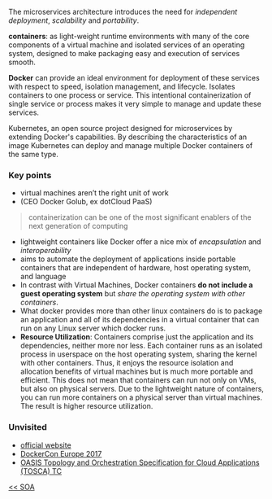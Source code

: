 The microservices architecture introduces the need for _independent deployment_, _scalability_ and _portability_. 

**containers**: as light-weight runtime environments with many of the core components of a virtual machine and isolated services of an operating system, designed to make packaging easy and execution of services smooth.

**Docker** can provide an ideal environment for deployment of these services with respect to speed, isolation management, and lifecycle. Isolates containers to one process or service. This intentional containerization of single service or process makes it very simple to manage and update these services.

Kubernetes, an open source project designed for microservices by extending Docker's capabilities. By describing the characteristics of an image Kubernetes can deploy and manage multiple Docker containers of the same type.

### Key points

* virtual machines aren’t the right unit of work
* (CEO Docker Golub, ex dotCloud PaaS) 
> containerization can be one of the most significant enablers of the next generation of computing
* lightweight containers like Docker offer a nice mix of _encapsulation_ and _interoperability_
* aims to automate the deployment of applications inside portable containers that are independent of hardware, host operating system, and language
* In contrast with Virtual Machines, Docker containers **do not include a guest operating system** but _share the operating system with other containers_.
* What docker provides more than other linux containers do is to package an application and all of its dependencies in a virtual container that can run on any Linux server which docker runs. 
* **Resource Utilization**: Containers comprise just the application and its dependencies, neither more nor less. Each container runs as an isolated process in userspace on the host operating system, sharing the kernel with other containers. Thus, it enjoys the resource isolation and allocation benefits of virtual machines but is much more portable and efficient. This does not mean that containers can run not only on VMs, but also on physical servers. Due to the lightweight nature of containers, you can run more containers on  a physical server than virtual machines. The result is higher resource utilization.

### Unvisited

- [official website](https://www.docker.com/)
- [DockerCon Europe 2017](http://europe-2017.dockercon.com/)
- [OASIS Topology and Orchestration Specification for Cloud Applications (TOSCA) TC](https://www.oasis-open.org/committees/tc_home.php?wg_abbrev=tosca)



[<< SOA](https://github.com/illegitimis/Tutorial/wiki/Docker)
